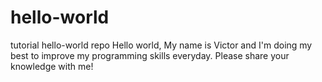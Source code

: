 # hello-world
tutorial hello-world repo
Hello world,
My name is Victor and I'm doing my best to improve my programming skills everyday. Please share your knowledge with me!
